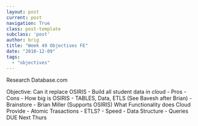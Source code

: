 ```yaml
---
layout: post
current: post
navigation: True
class: post-template
subclass: 'post'
author: brig
title: "Week 49 Objectives FE"
date: "2010-12-09"
tags:
  - "objectives"
---
```


Research Database.com

Objective: Can it replace OSIRIS - Build all student data in cloud - Pros - Cons - How big is OSIRIS - TABLES, Data, ETLS (See Bavesh after Brian) - Brainstore - Brian Miller (Supports OSIRIS) What Functionality does Cloud Provide - Atomic Trasactions - ETLS? - Speed - Data Structure - Queries DUE Next Thurs
